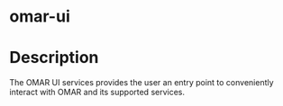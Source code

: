 # omar-ui

# Description

The OMAR UI services provides the user an entry point to conveniently interact with OMAR and its supported services.
